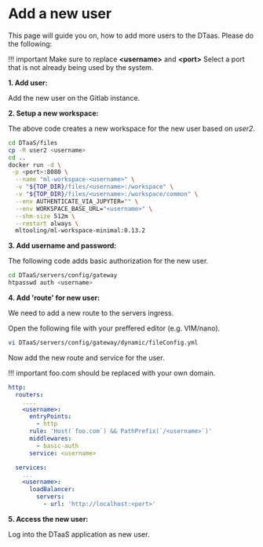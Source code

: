 # Add a new user

This page will guide you on, how to add more users to the DTaas. Please do the following:

<!-- prettier-ignore -->
!!! important
    Make sure to replace **<username\>** and **<port\>**
    Select a port that is not already being used by the system.

**1. Add user:**

Add the new user on the Gitlab instance.

**2. Setup a new workspace:**

The above code creates a new workspace for the new user based on _user2_.

```bash
cd DTaaS/files
cp -R user2 <username>
cd ..
docker run -d \
 -p <port>:8080 \
  --name "ml-workspace-<username>" \
  -v "${TOP_DIR}/files/<username>:/workspace" \
  -v "${TOP_DIR}/files/<username>:/workspace/common" \
  --env AUTHENTICATE_VIA_JUPYTER="" \
  --env WORKSPACE_BASE_URL="<username>" \
  --shm-size 512m \
  --restart always \
  mltooling/ml-workspace-minimal:0.13.2
```

**3. Add username and password:**

The following code adds basic authorization for the new user.

```bash
cd DTaaS/servers/config/gateway
htpasswd auth <username>
```

**4. Add 'route' for new user:**

We need to add a new route to the servers ingress.

Open the following file with your preffered editor (e.g. VIM/nano).

```bash
vi DTaaS/servers/config/gateway/dynamic/fileConfig.yml
```

Now add the new route and service for the user.

<!-- prettier-ignore -->
!!! important
  foo.com should be replaced with your own domain.

```yml
http:
  routers:
    ....
    <username>:
      entryPoints:
        - http
      rule: 'Host(`foo.com`) && PathPrefix(`/<username>`)'
      middlewares:
        - basic-auth
      service: <username>

  services:
    ...
    <username>:
      loadBalancer:
        servers:
          - url: 'http://localhost:<port>'
```

**5. Access the new user:**

Log into the DTaaS application as new user.
